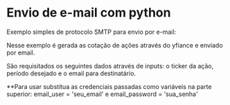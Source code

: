 # Envio de e-mail com python

Exemplo simples de protocolo SMTP para envio por e-mail:

Nesse exemplo é gerada as cotação de ações através do yfiance e enviado por email.

São requisitados os seguintes dados através de inputs: o ticker da ação, período desejado e o email para destinatário.

**Para usar substitua as credenciais passadas como variáveis ​​na parte superior: email_user = 'seu_email' e email_password = 'sua_senha'

